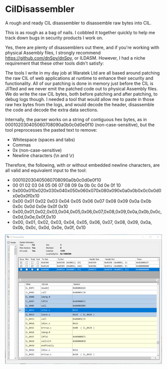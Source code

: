 # CilDisassembler
A rough and ready CIL disassembler to disassemble raw bytes into CIL.

This is as rough as a bag of nails. I cobbled it together quickly to help me track down bugs in security products I work on.

Yes, there are plenty of disassemblers out there, and if you're working with physical Assembly files, I strongly recommend https://github.com/dnSpy/dnSpy, or ILDASM. However, I had a niche requirement that these other tools didn't satisfy: 

The tools I write in my day job at Waratek Ltd are all based around patching the raw CIL of web applications at runtime to enhance their security and functionality. All of our patching is done in memory just before the CIL is JITted and we never emit the patched code out to physical Assembly files. We do write the raw CIL bytes, both before patching and after patching, to debug logs though. I needed a tool that would allow me to paste in those raw hex bytes from the logs, and would decode the header, disassemble the code and decode the extra data sections.

Internally, the parser works on a string of contiguous hex bytes, as in 000102030405060708090a0b0c0d0e0f10 (non-case-sensitive), but the tool preprocesses the pasted text to remove:
* Whitespace (spaces and tabs)
* Commas
* 0x (non-case-sensitive)
* Newline characters (\n and \r)

Therefore, the following, with or without embedded newline characters, are all valid and equivalent input to the tool:
* 000102030405060708090a0b0c0d0e0f10
* 00 01 02 03 04 05 06 07 08 09 0a 0b 0c 0d 0e 0f 10
* 0x000x010x020x030x040x050x060x070x080x090x0a0x0b0x0c0x0d0x0e0x0f0x10
* 0x00 0x01 0x02 0x03 0x04 0x05 0x06 0x07 0x08 0x09 0x0a 0x0b 0x0c 0x0d 0x0e 0x0f 0x10
* 0x00,0x01,0x02,0x03,0x04,0x05,0x06,0x07,0x08,0x09,0x0a,0x0b,0x0c,0x0d,0x0e,0x0f,0x10
* 0x00, 0x01, 0x02, 0x03, 0x04, 0x05, 0x06, 0x07, 0x08, 0x09, 0x0a, 0x0b, 0x0c, 0x0d, 0x0e, 0x0f, 0x10

<img src="/images/CilDisassembler.png" alt="CilDisassembler"/>
